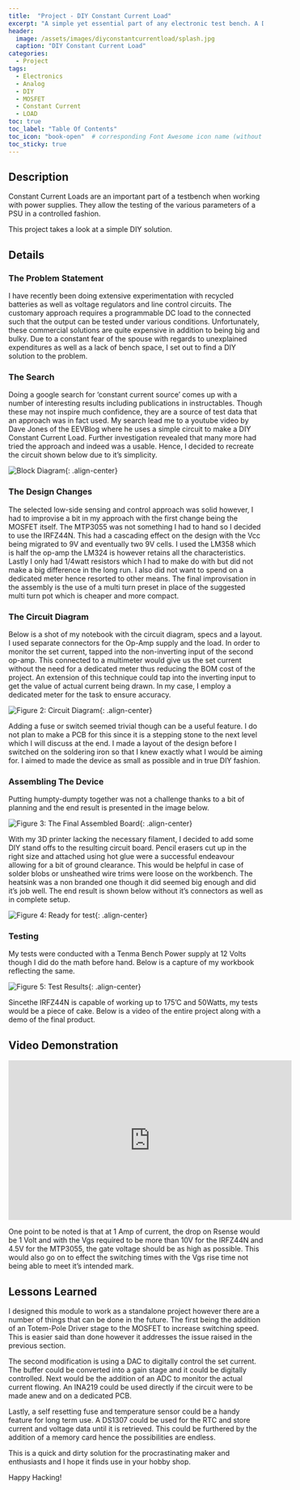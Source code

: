 ```yaml
---
title:  "Project - DIY Constant Current Load"
excerpt: "A simple yet essential part of any electronic test bench. A DIY Solution."
header:
  image: /assets/images/diyconstantcurrentload/splash.jpg
  caption: "DIY Constant Current Load"
categories:
  - Project
tags:
  - Electronics
  - Analog
  - DIY
  - MOSFET
  - Constant Current
  - LOAD
toc: true
toc_label: "Table Of Contents"
toc_icon: "book-open"  # corresponding Font Awesome icon name (without fa prefix)
toc_sticky: true
---
```


## Description

Constant Current Loads are an important part of a testbench when working with power supplies. They allow the testing of the various parameters of a PSU in a controlled fashion.

This project takes a look at a simple DIY solution.

## Details

### The Problem Statement

I have recently been doing extensive experimentation with recycled batteries as well as voltage regulators and line control circuits. The customary approach requires a programmable DC load to the connected such that the output can be tested under various conditions. Unfortunately, these commercial solutions are quite expensive in addition to being big and bulky. Due to a constant fear of the spouse with regards to unexplained expenditures as well as a lack of bench space, I set out to find a DIY solution to the problem.

### The Search

Doing a google search for ‘constant current source’ comes up with a number of interesting results including publications in instructables. Though these may not inspire much confidence, they are a source of test data that an approach was in fact used. My search lead me to a youtube video by Dave Jones of the EEVBlog where he uses a simple circuit to make a DIY Constant Current Load. Further investigation revealed that many more had tried the approach and indeed was a usable. Hence, I decided to recreate the circuit shown below due to it’s simplicity.

![Block Diagram](/assets/images/diyconstantcurrentload/figure1.png){: .align-center}


### The Design Changes

The selected low-side sensing and control approach was solid however, I had to improvise a bit in my approach with the first change being the MOSFET itself. The MTP3055 was not something I had to hand so I decided to use the IRFZ44N. This had a cascading effect on the design with the Vcc being migrated to 9V and eventually two 9V cells. I used the LM358 which is half the op-amp the LM324 is however retains all the characteristics. Lastly I only had 1/4watt resistors which I had to make do with but did not make a big difference in the long run. I also did not want to spend on a dedicated meter hence resorted to other means. The final improvisation in the assembly is the use of a multi turn preset in place of the suggested multi turn pot which is cheaper and more compact.

### The Circuit Diagram

Below is a shot of my notebook with the circuit diagram, specs and a layout. I used separate connectors for the Op-Amp supply and the load. In order to monitor the set current, tapped into the non-inverting input of the second op-amp. This connected to a multimeter would give us the set current without the need for a dedicated meter thus reducing the BOM cost of the project. An extension of this technique could tap into the inverting input to get the value of actual current being drawn. In my case, I employ a dedicated meter for the task to ensure accuracy.


![Figure 2: Circuit Diagram](/assets/images/diyconstantcurrentload/figure2.png){: .align-center}

Adding a fuse or switch seemed trivial though can be a useful feature. I do not plan to make a PCB for this since it is a stepping stone to the next level which I will discuss at the end. I made a layout of the design before I switched on the soldering iron so that I knew exactly what I would be aiming for. I aimed to made the device as small as possible and in true DIY fashion.

### Assembling The Device

Putting humpty-dumpty together was not a challenge thanks to a bit of planning and the end result is presented in the image below.

![Figure 3: The Final Assembled Board](/assets/images/diyconstantcurrentload/figure3.jpg){: .align-center}

With my 3D printer lacking the necessary filament, I decided to add some DIY stand offs to the resulting circuit board. Pencil erasers cut up in the right size and attached using hot glue were a successful endeavour allowing for a bit of ground clearance. This would be helpful in case of solder blobs or unsheathed wire trims were loose on the workbench. The heatsink was a non branded one though it did seemed big enough and did it’s job well. The end result is shown below without it’s connectors as well as in complete setup.

![Figure 4: Ready for test](/assets/images/diyconstantcurrentload/figure4.jpg){: .align-center}

### Testing

My tests were conducted with a Tenma Bench Power supply at 12 Volts though I did do the math before hand. Below is a capture of my workbook reflecting the same.

![Figure 5: Test Results](/assets/images/diyconstantcurrentload/figure5.png){: .align-center}

Sincethe IRFZ44N is capable of working up to 175’C and 50Watts, my tests would be a piece of cake. Below is a video of the entire project along with a demo of the final product.

## Video Demonstration

<iframe width="560" height="315" src="https://www.youtube.com/embed/KzccgYsofqU" frameborder="0" allowfullscreen></iframe>

One point to be noted is that at 1 Amp of current, the drop on Rsense would be 1 Volt and with the Vgs required to be more than 10V for the IRFZ44N and 4.5V for the MTP3055, the gate voltage should be as high as possible. This would also go on to effect the switching times with the Vgs rise time not being able to meet it’s intended mark.

## Lessons Learned
I designed this module to work as a standalone project however there are a number of things that can be done in the future. The first being the addition of an Totem-Pole Driver stage to the MOSFET to increase switching speed. This is easier said than done however it addresses the issue raised in the previous section.

The second modification is using a DAC to digitally control the set current. The buffer could be converted into a gain stage and it could be digitally controlled. Next would be the addition of an ADC to monitor the actual current flowing. An INA219 could be used directly if the circuit were to be made anew and on a dedicated PCB.

Lastly, a self resetting fuse and temperature sensor could be a handy feature for long term use. A DS1307 could be used for the RTC and store current and voltage data until it is retrieved. This could be furthered by the addition of a memory card hence the possibilities are endless.

This is a quick and dirty solution for the procrastinating maker and enthusiasts and I hope it finds use in your hobby shop.

Happy Hacking!